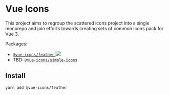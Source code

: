 # Vue Icons

This project aims to regroup the scattered icons project into a single monorepo and join efforts
towards creating sets of common icons pack for Vue 3.

Packages:

- [`@vue-icons/feather` ![](https://img.shields.io/npm/v/@vue-icons/feather)](https://npmjs.com/package/@vue-icons/feather)
- TBD: [`@vue-icons/simple-icons`](https://npmjs.com/package/@vue-icons/simple-icons)

## Install

```bash
yarn add @vue-icons/feather
```
